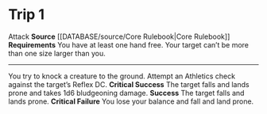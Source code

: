 ﻿---
actions: '[one-action]'
cost: null
element: null
frequency: null
id: '40'
name: Trip
rarity: Common
requirement: "You have at least one hand free. Your target can\u2019t be more than\
  \ one size larger than you."
rus_type_level: null
school: null
source: '[[DATABASE/source/Core Rulebook|Core Rulebook]]'
trait:
- '[[DATABASE/trait/Attack|Attack]]'
trigger: null
type: Action

---
# Trip <span class="action-icon">1</span>

<span class="item-trait">Attack</span>
**Source** [[DATABASE/source/Core Rulebook|Core Rulebook]] 
**Requirements** You have at least one hand free. Your target can’t be more than one size larger than you.

---
You try to knock a creature to the ground. Attempt an Athletics check against the target’s Reflex DC. 
**Critical Success** The target falls and lands prone and takes 1d6 bludgeoning damage.
**Success** The target falls and lands prone.
**Critical Failure** You lose your balance and fall and land prone.